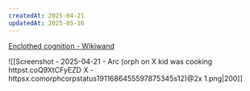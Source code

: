 ```yaml
---
createdAt: 2025-04-21
updatedAt: 2025-05-16
---
```



[Enclothed cognition - Wikiwand](https://www.wikiwand.com/en/articles/Enclothed_cognition)


![[Screenshot - 2025-04-21 - Arc (orph on X kid was cooking httpst.coQ9XtCFyEZD  X - httpsx.comorphcorpstatus1911686455597875345s12)@2x 1.png|200]]


